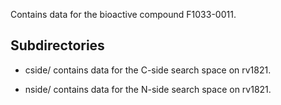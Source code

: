 Contains data for the bioactive compound F1033-0011.

## Subdirectories

- cside/ contains data for the C-side search space on rv1821.

- nside/ contains data for the N-side search space on rv1821.

